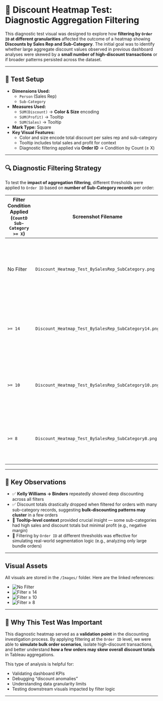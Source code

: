 # 🧪 Discount Heatmap Test: Diagnostic Aggregation Filtering

This diagnostic test visual was designed to explore how **filtering by `Order ID` at different granularities** affected the outcome of a heatmap showing **Discounts by Sales Rep and Sub-Category**. The initial goal was to identify whether large aggregate discount values observed in previous dashboard analyses were skewed by a **small number of high-discount transactions** or if broader patterns persisted across the dataset.

---

## 🧠 Test Setup

- **Dimensions Used:**  
  - `Person` (Sales Rep)  
  - `Sub-Category`  
- **Measures Used:**  
  - `SUM(Discount)` → **Color & Size** encoding  
  - `SUM(Profit)` → Tooltip  
  - `SUM(Sales)` → Tooltip  
- **Mark Type:** Square  
- **Key Visual Features:**  
  - Color and size encode total discount per sales rep and sub-category  
  - Tooltip includes total sales and profit for context  
  - Diagnostic filtering applied via **Order ID** → Condition by Count (≥ X)  

---

## 🔍 Diagnostic Filtering Strategy

To test the **impact of aggregation filtering**, different thresholds were applied to `Order ID` based on **number of Sub-Category records** per order:

| Filter Condition Applied (`CountD Sub-Category >= X`) | Screenshot Filename | Insights |
|--|--|--|
| No Filter | `Discount_Heatmap_Test_BySalesRep_SubCategory.png` | Full distribution view; reveals max discounts like Kelly Williams → Binders ($186.4) |
| `>= 14` | `Discount_Heatmap_Test_BySalesRep_SubCategory14.png` | Highly sparse results; only high-volume orders with 14+ sub-categories survive |
| `>= 10` | `Discount_Heatmap_Test_BySalesRep_SubCategory10.png` | Balanced middle-ground; slightly denser, captures moderate-to-large orders |
| `>= 8` | `Discount_Heatmap_Test_BySalesRep_SubCategory8.png` | Broader distribution; more reps and sub-categories populate the heatmap |

---

## 🧩 Key Observations

- ✅ **Kelly Williams → Binders** repeatedly showed deep discounting across all filters  
- ✅ Discount totals drastically dropped when filtered for orders with many sub-category records, suggesting **bulk-discounting patterns may cluster** in a few orders  
- 🔄 **Tooltip-level context** provided crucial insight — some sub-categories had high sales and discount totals but minimal profit (e.g., negative margin)  
- 🧠 Filtering by `Order ID` at different thresholds was effective for simulating real-world segmentation logic (e.g., analyzing only large bundle orders)  

---

## Visual Assets

All visuals are stored in the `/Images/` folder. Here are the linked references:

- ![No Filter](../Images/Discount_Heatmap_Test_BySalesRep_SubCategory.png)
- ![Filter ≥ 14](../Images/Discount_Heatmap_Test_BySalesRep_SubCategory14.png)
- ![Filter ≥ 10](../Images/Discount_Heatmap_Test_BySalesRep_SubCategory10.png)
- ![Filter ≥ 8](../Images/Discount_Heatmap_Test_BySalesRep_SubCategory8.png)

---

## 🧭 Why This Test Was Important

This diagnostic heatmap served as a **validation point** in the discounting investigation process. By applying filtering at the `Order ID` level, we were able to **simulate bulk order scenarios**, isolate high-discount transactions, and better understand **how a few orders may skew overall discount totals** in Tableau aggregations.

This type of analysis is helpful for:
- Validating dashboard KPIs
- Debugging “discount anomalies”
- Understanding data granularity limits
- Testing downstream visuals impacted by filter logic

---

